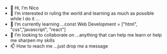 - 👋 Hi, I’m Nico
- 👀 I’m interested in ruling the world and learning as much as possible while I do it ...
- 🌱 I’m currently learning ...const Web Development = ["html", "css","javascript", "react"]
- 💞️ I’m looking to collaborate on ...anything that can help me learn or help me sharpen my skills
- 📫 How to reach me ...just drop me a message

<!---
Slangslide007/Slangslide007 is a ✨ special ✨ repository because its `README.md` (this file) appears on your GitHub profile.
You can click the Preview link to take a look at your changes.
--->

